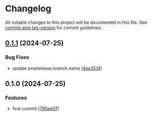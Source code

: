 # Changelog

All notable changes to this project will be documented in this file. See [commit-and-tag-version](https://github.com/absolute-version/commit-and-tag-version) for commit guidelines.

## [0.1.1](https://github.com/henrikvilhelmberglund/vscode-svelte5-snippets/compare/v0.1.0...v0.1.1) (2024-07-25)


### Bug Fixes

* update postrelease branch name ([4ee3514](https://github.com/henrikvilhelmberglund/vscode-svelte5-snippets/commit/4ee3514682eaae77bf2aa241ee5e1db275a320bd))

## 0.1.0 (2024-07-25)


### Features

* first commit ([795ee07](https://github.com/henrikvilhelmberglund/vscode-svelte5-snippets/commit/795ee074ec1a8ed17af3cd6a58d8d5755db63daa))
